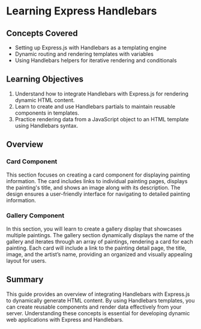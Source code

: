# Learning Express Handlebars

## Concepts Covered

- Setting up Express.js with Handlebars as a templating engine
- Dynamic routing and rendering templates with variables
- Using Handlebars helpers for iterative rendering and conditionals

## Learning Objectives

1. Understand how to integrate Handlebars with Express.js for rendering dynamic HTML content.
2. Learn to create and use Handlebars partials to maintain reusable components in templates.
3. Practice rendering data from a JavaScript object to an HTML template using Handlebars syntax.

## Overview

### Card Component

This section focuses on creating a card component for displaying painting information. The card includes links to individual painting pages, displays the painting's title, and shows an image along with its description. The design ensures a user-friendly interface for navigating to detailed painting information.

### Gallery Component

In this section, you will learn to create a gallery display that showcases multiple paintings. The gallery section dynamically displays the name of the gallery and iterates through an array of paintings, rendering a card for each painting. Each card will include a link to the painting detail page, the title, image, and the artist’s name, providing an organized and visually appealing layout for users.

## Summary

This guide provides an overview of integrating Handlebars with Express.js to dynamically generate HTML content. By using Handlebars templates, you can create reusable components and render data effectively from your server. Understanding these concepts is essential for developing dynamic web applications with Express and Handlebars.

